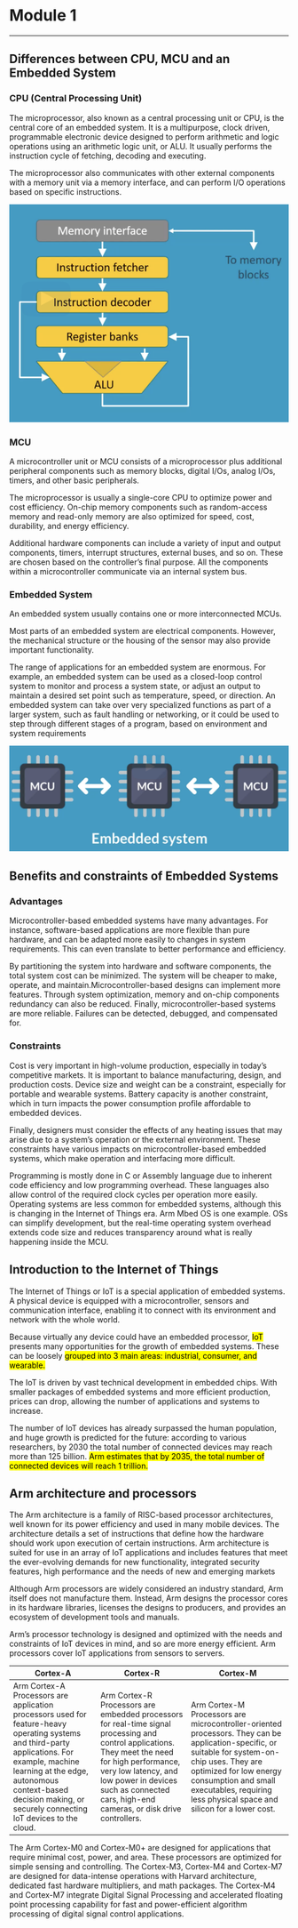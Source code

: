# Module 1

---

## Differences between CPU, MCU and an Embedded System

### CPU (Central Processing Unit)

The microprocessor, also known as a central processing unit or CPU, is the central core of an embedded system. It is a multipurpose, clock driven, programmable electronic device designed to perform arithmetic and logic operations using an arithmetic logic unit, or ALU. It usually performs the instruction cycle of fetching, decoding and executing.

The microprocessor also communicates with other external components with a memory unit via a 
memory interface, and can perform I/O operations based on specific instructions. 

![CPU](./images/cpu.png)

### MCU

A microcontroller unit or MCU consists of a microprocessor plus additional peripheral components such as memory blocks, digital I/Os, analog I/Os, timers, and other basic peripherals. 

The microprocessor is usually a single-core CPU to optimize power and cost efficiency. On-chip memory components such as random-access memory and read-only memory are also optimized for speed, cost, durability, and energy efficiency.

Additional hardware components can include a variety of input and output components, timers, interrupt structures, external buses, and so on. These are chosen based on the controller’s final purpose. All the components within a microcontroller communicate via an internal system bus. 

### Embedded System

An embedded system usually contains one or more interconnected MCUs.

Most parts of an embedded system are electrical components. However, the mechanical structure or the housing of the sensor may also provide important functionality.

The range of applications for an embedded system are enormous. For example, an embedded system can be used as a closed-loop control system to monitor and process a system state, or adjust an output to maintain a desired set point such as temperature, speed, or direction. An embedded system can take over very specialized functions as part of a larger system, such as fault handling or networking, or it could be used to step through different stages of a program, based on environment 
and system requirements

![CPU](./images/embedded-system.png)

## Benefits and constraints of Embedded Systems

### Advantages

Microcontroller-based embedded systems have many advantages. For instance, software-based applications are more flexible than pure hardware, and can be adapted more easily to changes in system requirements. This can even translate to better performance and efficiency. 

By partitioning the system into hardware and software components, the total system cost can be minimized. The system will be cheaper to make, operate, and maintain.Microcontroller-based designs can implement more features. Through system optimization, memory and on-chip components redundancy can also be reduced. Finally, microcontroller-based systems are more reliable. Failures can be detected, debugged, and
compensated for.

### Constraints

Cost is very important in high-volume production, especially in today’s competitive markets. It is important to balance manufacturing, design, and production costs. Device size and weight can be a constraint, especially for portable and wearable systems. Battery capacity is another constraint, which in turn impacts the power consumption profile affordable to embedded devices.

Finally, designers must consider the effects of any heating issues that may arise due to a system’s operation or the external environment.
These constraints have various impacts on microcontroller-based embedded systems, which make operation and interfacing more difficult.

Programming is mostly done in C or Assembly language due to inherent code efficiency and low programming overhead. These languages also allow control of the required clock cycles per operation more easily. Operating systems are less common for embedded systems, although this is changing in the Internet of Things era. Arm Mbed OS is one example. OSs can simplify development, but the real-time operating system overhead extends code size and reduces transparency around what is really happening inside the MCU.

## Introduction to the Internet of Things

The Internet of Things or IoT is a special application of embedded systems. A physical device is equipped with a microcontroller, sensors and communication interface, enabling it to connect with its environment and network with the whole world.

Because virtually any device could have an embedded processor, <mark>IoT</mark> presents many opportunities
for the growth of embedded systems. These can be loosely <mark>grouped into 3 main areas: industrial, consumer, and wearable.</mark>

The IoT is driven by vast technical development in embedded chips. With smaller packages of embedded systems and more efficient production, prices can drop, allowing the number of applications and systems to increase.

The number of IoT devices has already surpassed the human population, and huge growth is predicted for the future: according to various researchers, by 2030 the total number of connected devices may reach more than 125 billion. <mark>Arm estimates that by 2035, the total number of connected devices will reach 1 trillion.</mark>

## Arm architecture and processors

The Arm architecture is a family of RISC-based processor architectures, well known for its power efficiency and used in many mobile devices. The architecture details a set of instructions that define how the hardware should work upon execution of certain instructions. Arm architecture is suited for use in an array of IoT applications and includes features that meet the
ever-evolving demands for new functionality, integrated security features, high performance and the
needs of new and emerging markets

Although Arm processors are widely considered an industry standard, Arm itself does not manufacture them. Instead, Arm designs the processor cores in its hardware libraries, licenses the designs to producers, and provides an ecosystem of development tools and manuals.

Arm’s processor technology is designed and optimized with the needs and constraints of IoT devices in mind, and so are more energy efficient. Arm processors cover IoT applications from sensors to servers.

|Cortex-A|Cortex-R|Cortex-M|
|---|---|---|
|Arm Cortex-A Processors are application processors used for feature-heavy operating systems and third-party applications. For example, machine learning at the edge, autonomous context-based decision making, or securely connecting IoT devices to the cloud.| Arm Cortex-R Processors are embedded processors for real-time signal processing and control applications. They meet the need for high performance, very low latency, and low power in devices such as connected cars, high-end cameras, or disk drive controllers.|Arm Cortex-M Processors are microcontroller-oriented processors. They can be application-specific, or suitable for system-on-chip uses. They are optimized for low energy consumption and small executables, requiring less physical space and silicon for a lower cost.|

The Arm Cortex-M0 and Cortex-M0+ are designed for applications that require minimal cost, power, and area. These processors are optimized for simple sensing and controlling. The Cortex-M3, Cortex-M4 and Cortex-M7 are designed for data-intense operations with Harvard architecture, dedicated fast hardware multipliers, and math packages. The Cortex-M4 and Cortex-M7 integrate Digital Signal Processing and accelerated floating point processing capability for fast and power-efficient algorithm processing of digital signal control applications.
